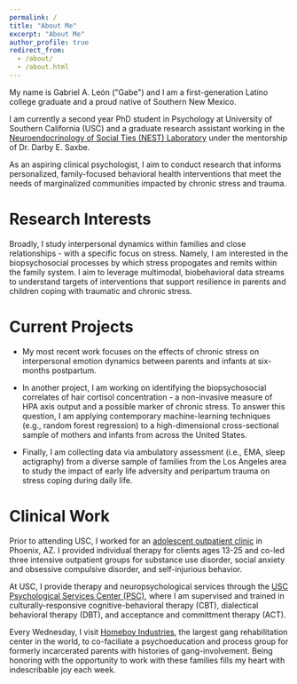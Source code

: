 ```yaml
---
permalink: /
title: "About Me"
excerpt: "About Me"
author_profile: true
redirect_from: 
  - /about/
  - /about.html
---
```


My name is Gabriel A. León ("Gabe") and I am a first-generation Latino college graduate and a proud native of Southern New Mexico.

I am currently a second year PhD student in Psychology at University of Southern California (USC) and a graduate research assistant working in the [Neuroendocrinology of Social Ties (NEST) Laboratory](https://dornsife.usc.edu/nestlab/research/) under the mentorship of Dr. Darby E. Saxbe.

As an aspiring clinical psychologist, I aim to conduct research that informs personalized, family-focused behavioral health interventions that meet the needs of marginalized communities impacted by chronic stress and trauma.

Research Interests
=====
Broadly, I study interpersonal dynamics within families and close relationships - with a specific focus on stress. Namely, I am interested in the biopsychosocial processes by which stress propogates and remits within the family system. I aim to leverage multimodal, biobehavioral data streams to understand targets of interventions that support resilience in parents and children coping with traumatic and chronic stress.

Current Projects
=====
* My most recent work focuses on the effects of chronic stress on interpersonal emotion dynamics between parents and infants at six-months postpartum.

* In another project, I am working on identifying the biopsychosocial correlates of hair cortisol concentration - a non-invasive measure of HPA axis output and a possible marker of chronic stress. To answer this question, I am applying contemporary machine-learning techniques (e.g., random forest regression) to a high-dimensional cross-sectional sample of mothers and infants from across the United States. 

* Finally, I am collecting data via ambulatory assessment (i.e., EMA, sleep actigraphy) from a diverse sample of families from the Los Angeles area to study the impact of early life adversity and peripartum trauma on stress coping during daily life.

Clinical Work
=====
Prior to attending USC, I worked for an [adolescent outpatient clinic](https://www.embarkbh.com/locations/outpatient-therapy-phoenix-arizona/) in Phoenix, AZ. I provided individual therapy for clients ages 13-25 and co-led three intensive outpatient groups for substance use disorder, social anxiety and obsessive compulsive disorder, and self-injurious behavior. 

At USC, I provide therapy and neuropsychological services through the [USC Psychological Services Center (PSC)](https://dornsife.usc.edu/usc-psc), where I am supervised and trained in culturally-responsive cognitive-behavioral therapy (CBT), dialectical behavioral therapy (DBT), and acceptance and committment therapy (ACT). 

Every Wednesday, I visit [Homeboy Industries](https://homeboyindustries.org/), the largest gang rehabilitation center in the world, to co-faciliate a psychoeducation and process group for formerly incarcerated parents with histories of gang-involvement. Being honoring with the opportunity to work with these families fills my heart with indescribable joy each week.

